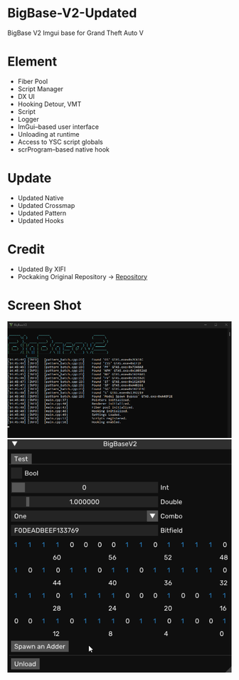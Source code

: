 # BigBase-V2-Updated
BigBase V2 Imgui base for Grand Theft Auto V

# Element

- Fiber Pool
- Script Manager
- DX UI
- Hooking Detour, VMT
- Script
- Logger
- ImGui–based user interface
- Unloading at runtime
- Access to YSC script globals
- scrProgram–based native hook

# Update

- Updated Native
- Updated Crossmap
- Updated Pattern
- Updated Hooks

# Credit
- Updated By XIFI
- Pockaking Original Repository -> [Repository](https://github.com/Pocakking/BigBaseV2)

# Screen Shot

![](console.png)
![](menu.png)
